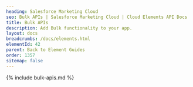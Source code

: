 ```yaml
---
heading: Salesforce Marketing Cloud
seo: Bulk APIs | Salesforce Marketing Cloud | Cloud Elements API Docs
title: Bulk APIs
description: Add Bulk functionality to your app.
layout: docs
breadcrumbs: /docs/elements.html
elementId: 42
parent: Back to Element Guides
order: 1357
sitemap: false
---
```


{% include bulk-apis.md %}
